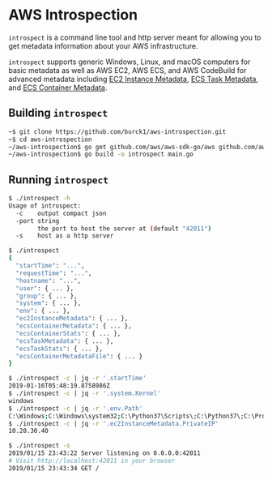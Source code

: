 # AWS Introspection

`introspect` is a command line tool and http server meant for allowing you to get metadata information about your AWS infrastructure. 

`introspect` supports generic Windows, Linux, and macOS computers for basic metadata as well as AWS EC2, AWS ECS, and AWS CodeBuild for advanced metadata including [EC2 Instance Metadata](https://docs.aws.amazon.com/AWSEC2/latest/UserGuide/ec2-instance-metadata.html), [ECS Task Metadata](https://docs.aws.amazon.com/AmazonECS/latest/developerguide/task-metadata-endpoint.html), and [ECS Container Metadata](https://docs.aws.amazon.com/AmazonECS/latest/developerguide/container-metadata.html).

## Building `introspect`

```sh
~$ git clone https://github.com/burck1/aws-introspection.git
~$ cd aws-introspection
~/aws-introspection$ go get github.com/aws/aws-sdk-go/aws github.com/aws/aws-sdk-go/aws/ec2metadata github.com/aws/aws-sdk-go/aws/session github.com/matishsiao/goInfo
~/aws-introspection$ go build -o introspect main.go
```

## Running `introspect`

```sh
$ ./introspect -h
Usage of introspect:
  -c    output compact json
  -port string
        the port to host the server at (default "42011")
  -s    host as a http server
```

```sh
$ ./introspect
{
  "startTime": "...",
  "requestTime": "...",
  "hostname": "...",
  "user": { ... },
  "group": { ... },
  "system": { ... },
  "env": { ... },
  "ec2InstanceMetadata": { ... },
  "ecsContainerMetadata": { ... },
  "ecsContainerStats": { ... },
  "ecsTaskMetadata": { ... },
  "ecsTaskStats": { ... },
  "ecsContainerMetadataFile": { ... }
}
```

```sh
$ ./introspect -c | jq -r '.startTime'
2019-01-16T05:48:19.8758986Z
$ ./introspect -c | jq -r '.system.Kernel'
windows
$ ./introspect -c | jq -r '.env.Path'
C:\Windows;C:\Windows\system32;C:\Python37\Scripts\;C:\Python37\;C:\Program Files\dotnet\
$ ./introspect -c | jq -r '.ec2InstanceMetadata.PrivateIP'
10.20.30.40
```

```sh
$ ./introspect -s
2019/01/15 23:43:22 Server listening on 0.0.0.0:42011
# Visit http://localhost:42011 in your browser
2019/01/15 23:43:34 GET /
```
